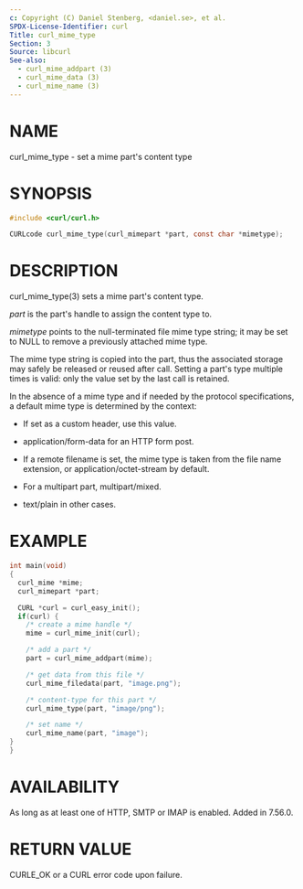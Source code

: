 ```yaml
---
c: Copyright (C) Daniel Stenberg, <daniel.se>, et al.
SPDX-License-Identifier: curl
Title: curl_mime_type
Section: 3
Source: libcurl
See-also:
  - curl_mime_addpart (3)
  - curl_mime_data (3)
  - curl_mime_name (3)
---
```


# NAME

curl_mime_type - set a mime part's content type

# SYNOPSIS

~~~c
#include <curl/curl.h>

CURLcode curl_mime_type(curl_mimepart *part, const char *mimetype);
~~~

# DESCRIPTION

curl_mime_type(3) sets a mime part's content type.

*part* is the part's handle to assign the content type to.

*mimetype* points to the null-terminated file mime type string; it may be
set to NULL to remove a previously attached mime type.

The mime type string is copied into the part, thus the associated storage may
safely be released or reused after call. Setting a part's type multiple times
is valid: only the value set by the last call is retained.

In the absence of a mime type and if needed by the protocol specifications,
a default mime type is determined by the context:

- If set as a custom header, use this value.

- application/form-data for an HTTP form post.

- If a remote filename is set, the mime type is taken from the file name
extension, or application/octet-stream by default.

- For a multipart part, multipart/mixed.

- text/plain in other cases.

# EXAMPLE

~~~c
int main(void)
{
  curl_mime *mime;
  curl_mimepart *part;

  CURL *curl = curl_easy_init();
  if(curl) {
    /* create a mime handle */
    mime = curl_mime_init(curl);

    /* add a part */
    part = curl_mime_addpart(mime);

    /* get data from this file */
    curl_mime_filedata(part, "image.png");

    /* content-type for this part */
    curl_mime_type(part, "image/png");

    /* set name */
    curl_mime_name(part, "image");
}
}
~~~

# AVAILABILITY

As long as at least one of HTTP, SMTP or IMAP is enabled. Added in 7.56.0.

# RETURN VALUE

CURLE_OK or a CURL error code upon failure.
